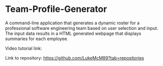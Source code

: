 # Team-Profile-Generator

A command-line application that generates a dynamic roster for a professional software engineering team based on user selection and input. The input data results in a HTML generated webpage that displays summaries for each employee.


Video tutorial link:

Link to repository: https://github.com/LukeMcM89?tab=repositories
